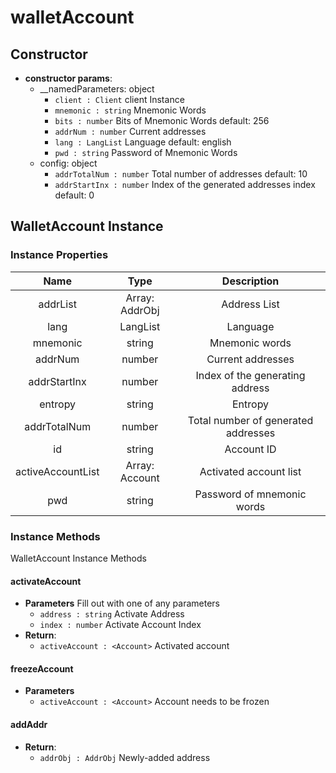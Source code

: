 # walletAccount

## Constructor

- **constructor params**: 
    - __namedParameters: object
        * `client : Client` client Instance
        * `mnemonic : string` Mnemonic Words
        * `bits : number` Bits of Mnemonic Words default: 256
        * `addrNum : number` Current addresses
        * `lang : LangList` Language default: english
        * `pwd : string` Password of Mnemonic Words
    - config: object
        * `addrTotalNum : number` Total number of addresses default: 10
        * `addrStartInx : number` Index of the generated addresses index default: 0

## WalletAccount Instance

### Instance Properties

|  Name  | Type | Description |
|:------------:|:-----:|:-----:|
| addrList | Array: AddrObj | Address List |
| lang | LangList | Language |
| mnemonic | string | Mnemonic words |
| addrNum | number | Current addresses |
| addrStartInx | number | Index of the generating address |
| entropy | string | Entropy |
| addrTotalNum | number | Total number of generated addresses |
| id | string | Account ID |
| activeAccountList | Array: Account | Activated account list |
| pwd | string | Password of mnemonic words |

### Instance Methods
WalletAccount Instance Methods

#### activateAccount

- **Parameters** Fill out with one of any parameters
    * `address : string` Activate Address
    * `index : number` Activate Account Index
- **Return**:
    * `activeAccount : <Account>` Activated account

#### freezeAccount

- **Parameters** 
    * `activeAccount : <Account>` Account needs to be frozen

#### addAddr

- **Return**:
    * `addrObj : AddrObj` Newly-added address
